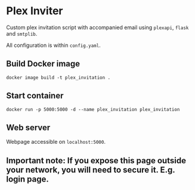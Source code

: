 # Plex Inviter
Custom plex invitation script with accompanied email using `plexapi`, `flask` and `smtplib`.

All configuration is within `config.yaml`.

## Build Docker image
```
docker image build -t plex_invitation .
```
## Start container
```
docker run -p 5000:5000 -d --name plex_invitation plex_invitation
```

## Web server
Webpage accessible on `localhost:5000`.

## Important note: If you expose this page outside your network, you will need to secure it. E.g. login page.



